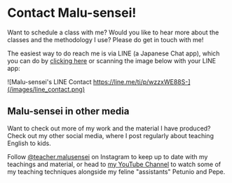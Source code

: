 # Contact Malu-sensei!

Want to schedule a class with me? Would you like to hear more about the classes and the methodology I use? Please do get in touch with me!

The easiest way to do reach me is via LINE (a Japanese Chat app), which you can do by [clicking here](https://line.me/ti/p/wzzxWE88S-) or scanning the image below with your LINE app:

![Malu-sensei's LINE Contact https://line.me/ti/p/wzzxWE88S-](/images/line_contact.png)

## Malu-sensei in other media

Want to check out more of my work and the material I have produced? Check out my other social media, where I post regularly about teaching English to kids.

Follow [@teacher.malusensei](https://instagram.com/malusensei.englishteacher) on Instagram to keep up to date with my teachings and material, or head to [my YouTube Channel](https://www.youtube.com/channel/UC_gaGWZJ1ta8zOcA4s_Didw) to watch some of my teaching techniques alongside my feline "assistants" Petunio and Pepe.
